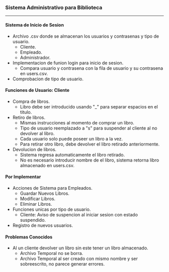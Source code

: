 ### Sistema Administrativo para Biblioteca
---

#### Sistema de Inicio de Sesion
- Archivo .csv donde se almacenan los usuarios y contrasenas y tipo de usuario.
    - Cliente.
    - Empleado.
    - Administrador.
- Implementacion de funion login para inicio de sesion.
    - Compara usuario y contrasena con la fila de usuario y su contrasena en users.csv.
- Comprobacion de tipo de usuario.

#### Funciones de Usuario: Cliente
- Compra de libros.
    - Libro debe ser introducido usando "_" para separar espacios en el titulo.
- Retiro de libros.
    - Mismas instrucciones al momento de comprar un libro.
    - Tipo de usuario reemplazado a "s" para suspender al cliente al no devolver al libro.
    - Cada usuario solo puede poseer un libro a la vez.
    - Para retirar otro libro, debe devolver el libro retirado anteriormente.
- Devolucion de libros.
    - Sistema regresa automaticamente el libro retirado.
    - No es necesario introducir nombre de el libro, sistema retorna libro almacenado en users.csv.

#### Por Implementar
- Acciones de Sistema para Empleados.
    - Guardar Nuevos Libros.
    - Modificar Libros.
    - Eliminar Libros.
- Funciones unicas por tipo de usuario.
    - Cliente: Aviso de suspencion al iniciar sesion con estado suspendido.
- Registro de nuevos usuarios.

#### Problemas Conocidos
- Al un cliente devolver un libro sin este tener un libro almacenado.
    - Archivo Temporal no se borra.
    - Archivo Temporal al ser creado con mismo nombre y ser sobreescrito, no parece generar errores.
